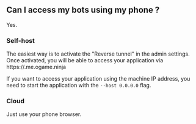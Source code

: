 ## Can I access my bots using my phone ?

Yes.

### Self-host

The easiest way is to activate the "Reverse tunnel" in the admin settings.  
Once activated, you will be able to access your application via https://<username>.me.ogame.ninja  

If you want to access your application using the machine IP address, you need to start the application with the `--host 0.0.0.0` flag.

### Cloud

Just use your phone browser.